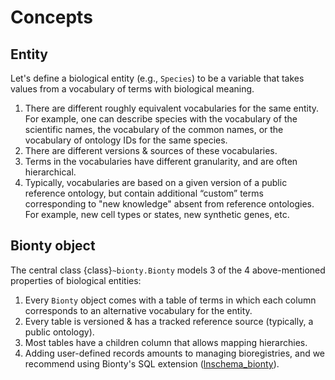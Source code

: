 # Concepts

## Entity

Let's define a biological entity (e.g., `Species`) to be a variable that takes values from a vocabulary of terms with biological meaning.

1. There are different roughly equivalent vocabularies for the same entity. For example, one can describe species with the vocabulary of the scientific names, the vocabulary of the common names, or the vocabulary of ontology IDs for the same species.
2. There are different versions & sources of these vocabularies.
3. Terms in the vocabularies have different granularity, and are often hierarchical.
4. Typically, vocabularies are based on a given version of a public reference ontology, but contain additional “custom” terms corresponding to "new knowledge" absent from reference ontologies. For example, new cell types or states, new synthetic genes, etc.

## Bionty object

The central class {class}`~bionty.Bionty` models 3 of the 4 above-mentioned properties of biological entities:

1. Every `Bionty` object comes with a table of terms in which each column corresponds to an alternative vocabulary for the entity.
2. Every table is versioned & has a tracked reference source (typically, a public ontology).
3. Most tables have a children column that allows mapping hierarchies.
4. Adding user-defined records amounts to managing bioregistries, and we recommend using Bionty's SQL extension ([lnschema_bionty](https://lamin.ai/docs/lnschema-bionty)).
